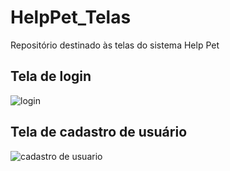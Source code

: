 # HelpPet_Telas
Repositório destinado às telas do sistema Help Pet


## Tela de login
![login](https://cloud.githubusercontent.com/assets/9848597/21756733/ccb250e6-d603-11e6-9631-5d056f39341f.png)


## Tela de cadastro de usuário
![cadastro de usuario](https://cloud.githubusercontent.com/assets/9848597/21756758/1e978a98-d604-11e6-92cc-bb22ad445990.png)
